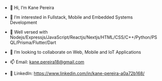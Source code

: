 - 👋 Hi, I’m Kane Pereira
- 👀 I’m interested in Fullstack, Mobile and Embedded Systems Development

- 🌱 Well versed with Nodejs/Expressjs/JavaScript/Reactjs/Nextjs/HTML/CSS/C++/Python/PSQL/Prisma/Flutter/Dart
- 💞️ I’m looking to collaborate on Web, Mobile and IoT Applications

- 📫 Email: kane.pereira18@gmail.com
- 🌟 LinkedIn: https://www.linkedin.com/in/kane-pereira-a0a72b168/

<!---
S0han/S0han is a ✨ special ✨ repository because its `README.md` (this file) appears on your GitHub profile.
You can click the Preview link to take a look at your changes.
--->
